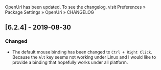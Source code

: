 OpenUri has been updated. To see the changelog, visit
Preferences » Package Settings » OpenUri » CHANGELOG


## [6.2.4] - 2019-08-30

### Changed
- The default mouse binding has been changed to `Ctrl + Right Click`.
  Because the `Alt` key seems not working under Linux and I would like to
  provide a binding that hopefully works under all platform.
